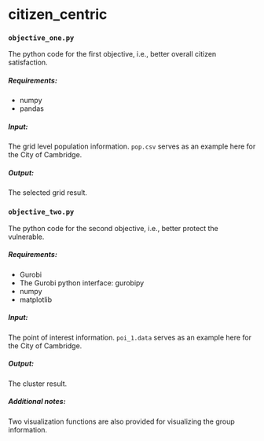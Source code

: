 # citizen_centric


### `objective_one.py` 

The python code for the first objective, i.e., better overall citizen satisfaction.

##### Requirements:

* numpy
* pandas 

##### Input:
The grid level population information. `pop.csv` serves as an example here for the City of Cambridge.

##### Output:
The selected grid result.

### `objective_two.py`

The python code  for the second objective, i.e., better protect the vulnerable.

##### Requirements:

* Gurobi 
* The Gurobi python interface: gurobipy
* numpy 
* matplotlib

##### Input: 
The point of interest information. `poi_1.data` serves as an example here for the City of Cambridge.

##### Output: 
The cluster result.

##### Additional notes:
Two visualization functions are also provided for visualizing the group information.


